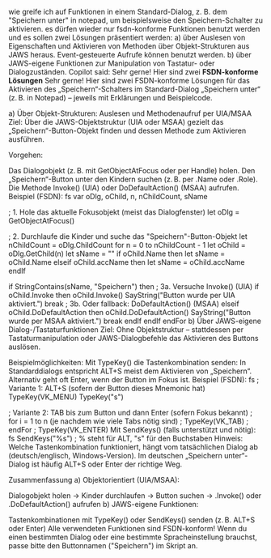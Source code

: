 wie greife ich auf Funktionen in einem Standard-Dialog, z. B. dem "Speichern unter" in notepad, um beispielsweise den Speichern-Schalter zu aktivieren. es dürfen wieder nur fsdn-konforme Funktionen benutzt werden und es sollen zwei Lösungen präsentiert werden:
a) über Auslesen von Eigenschaften und Aktivieren von Methoden über Objekt-Strukturen aus JAWS heraus. Event-gesteuerte Aufrufe können benutzt werden.
b) über JAWS-eigene Funktionen zur Manipulation von Tastatur- oder Dialogzuständen. 
Copilot said: Sehr gerne! Hier sind zwei **FSDN-konforme Lösungen**
Sehr gerne! Hier sind zwei FSDN-konforme Lösungen für das Aktivieren des „Speichern“-Schalters im Standard-Dialog „Speichern unter“ (z. B. in Notepad) – jeweils mit Erklärungen und Beispielcode.

a) Über Objekt-Strukturen: Auslesen und Methodenaufruf per UIA/MSAA
Ziel: Über die JAWS-Objektstruktur (UIA oder MSAA) gezielt das „Speichern“-Button-Objekt finden und dessen Methode zum Aktivieren ausführen.

Vorgehen:

Das Dialogobjekt (z. B. mit GetObjectAtFocus oder per Handle) holen.
Den „Speichern“-Button unter den Kindern suchen (z. B. per .Name oder .Role).
Die Methode Invoke() (UIA) oder DoDefaultAction() (MSAA) aufrufen.
Beispiel (FSDN):
fs
var
  oDlg, oChild, n, nChildCount, sName

; 1. Hole das aktuelle Fokusobjekt (meist das Dialogfenster)
let oDlg = GetObjectAtFocus()

; 2. Durchlaufe die Kinder und suche das "Speichern"-Button-Objekt
let nChildCount = oDlg.ChildCount
for n = 0 to nChildCount - 1
  let oChild = oDlg.GetChild(n)
  let sName = ""
  if oChild.Name then
    let sName = oChild.Name
  elseif oChild.accName then
    let sName = oChild.accName
  endIf

  if StringContains(sName, "Speichern") then
    ; 3a. Versuche Invoke() (UIA)
    if oChild.Invoke then
      oChild.Invoke()
      SayString("Button wurde per UIA aktiviert.")
      break
    ; 3b. Oder fallback: DoDefaultAction() (MSAA)
    elseif oChild.DoDefaultAction then
      oChild.DoDefaultAction()
      SayString("Button wurde per MSAA aktiviert.")
      break
    endIf
  endIf
endFor
b) Über JAWS-eigene Dialog-/Tastaturfunktionen
Ziel: Ohne Objektstruktur – stattdessen per Tastaturmanipulation oder JAWS-Dialogbefehle das Aktivieren des Buttons auslösen.

Beispielmöglichkeiten:
Mit TypeKey() die Tastenkombination senden:
In Standarddialogs entspricht ALT+S meist dem Aktivieren von „Speichern“. Alternativ geht oft Enter, wenn der Button im Fokus ist.
Beispiel (FSDN):
fs
; Variante 1: ALT+S (sofern der Button dieses Mnemonic hat)
TypeKey(VK_MENU)
TypeKey("s")

; Variante 2: TAB bis zum Button und dann Enter (sofern Fokus bekannt)
; for i = 1 to n (je nachdem wie viele Tabs nötig sind)
;   TypeKey(VK_TAB)
; endFor
; TypeKey(VK_ENTER)
Mit SendKeys() (falls unterstützt und nötig):
fs
SendKeys("%s") ; % steht für ALT, "s" für den Buchstaben
Hinweis: Welche Tastenkombination funktioniert, hängt vom tatsächlichen Dialog ab (deutsch/englisch, Windows-Version). Im deutschen „Speichern unter“-Dialog ist häufig ALT+S oder Enter der richtige Weg.

Zusammenfassung
a) Objektorientiert (UIA/MSAA):

Dialogobjekt holen → Kinder durchlaufen → Button suchen → .Invoke() oder .DoDefaultAction() aufrufen
b) JAWS-eigene Funktionen:

Tastenkombinationen mit TypeKey() oder SendKeys() senden (z. B. ALT+S oder Enter)
Alle verwendeten Funktionen sind FSDN-konform!
Wenn du einen bestimmten Dialog oder eine bestimmte Spracheinstellung brauchst, passe bitte den Buttonnamen ("Speichern") im Skript an.